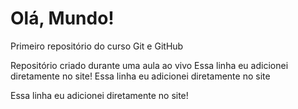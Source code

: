 # Olá, Mundo!
 Primeiro repositório do curso Git e GitHub

Repositório criado durante uma aula ao vivo
Essa linha  eu adicionei diretamente no site!
Essa linha eu adicionei diretamente no site


Essa linha eu adicionei diretamente no site!
